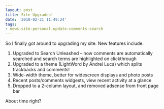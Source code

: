 ```yaml
---
layout: post
title: Site Upgrades!
date: '2010-02-21 11:49:24'
tags:
- news-site-personal-update-comments-search
---
```



So I finally got around to upgrading my site. New features include:

1. Upgraded to Search Unleashed – now comments are automatically searched and search terms are highlighted on clickthrough
2. Upgraded to a theme (LightWord by Andrei Luca) which splits trackbacks and comments!
3. Wide-width theme, better for widescreen displays and photo posts
4. Recent posts/comments widgests, view recent activity at a glance
5. Dropped to a 2-column layout, and removed adsense from front page bar

About time right?


